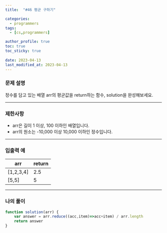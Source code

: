 ```yaml
---
title:  "#46 평균 구하기"

categories:
  - programmers
tags:
  - [cs,programmers]

author_profile: true
toc: true
toc_sticky: true
 
date: 2023-04-13
last_modified_at: 2023-04-13
---
```


### 문제 설명

정수를 담고 있는 배열 arr의 평균값을 return하는 함수, solution을 완성해보세요.

---

### 제한사항

- arr은 길이 1 이상, 100 이하인 배열입니다.
- arr의 원소는 -10,000 이상 10,000 이하인 정수입니다.

---

### 입출력 예

| arr | return |
| --- | --- |
| [1,2,3,4] | 2.5 |
| [5,5] | 5 |

---

### 나의 풀이

```jsx
function solution(arr) {
    var answer = arr.reduce((acc,item)=>acc+item) / arr.length
    return answer
}
```